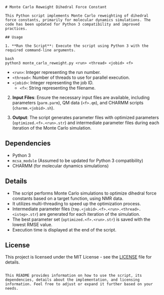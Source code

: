 ```
# Monte Carlo Reweight Dihedral Force Constant

This Python script implements Monte Carlo reweighting of dihedral force constants, primarily for molecular dynamics simulations. The code has been updated for Python 3 compatibility and improved practices.

## Usage

1. **Run the Script**: Execute the script using Python 3 with the required command-line arguments.

bash
python3 monte_carlo_reweight.py <run> <thread> <jobid> <f>
```

- `<run>`: Integer representing the run number.
- `<thread>`: Number of threads to use for parallel execution.
- `<jobid>`: Integer representing the job ID.
   - `<f>`: String representing the filename.

2. **Input Files**: Ensure the necessary input files are available, including parameters (`parm.parm`), QM data (`<f>.qm`), and CHARMM scripts (`charmm.<jobid>.sh`).

3. **Output**: The script generates parameter files with optimized parameters (`optimized.<f>.<run>.str`) and intermediate parameter files during each iteration of the Monte Carlo simulation.

## Dependencies

- Python 3
- `mcsa_module` (Assumed to be updated for Python 3 compatibility)
- CHARMM (for molecular dynamics simulations)

## Details

- The script performs Monte Carlo simulations to optimize dihedral force constants based on a target function, using NMR data.
- It utilizes multi-threading to speed up the optimization process.
- Intermediate parameter files (`tmp.<jobid>.<f>.<run>.<thread>.<istep>.str`) are generated for each iteration of the simulation.
- The best parameter set (`optimized.<f>.<run>.str`) is saved with the lowest RMSE value.
- Execution time is displayed at the end of the script.

## License

This project is licensed under the MIT License - see the [LICENSE](LICENSE) file for details.
```

This README provides information on how to use the script, its dependencies, details about the implementation, and licensing information. Feel free to adjust or expand it further based on your needs.